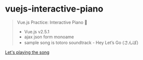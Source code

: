 # vuejs-interactive-piano
> Vue.js Practice: Interactive Piano :musical_keyboard:
> * Vue.js v2.5.1
> * ajax json form monoame
> * sample song is totoro soundtrack - Hey Let’s Go (さんぽ) 

[Let's playing the song](https://tony40508.github.io/vuejs-interactive-piano/)
